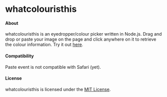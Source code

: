# whatcolouristhis

#### About
whatcolouristhis is an eyedropper/colour picker written in Node.js. Drag and drop or paste your image on the page and click anywhere on it to retrieve the colour information. Try it out <a href="http://britskit.github.io/whatcolouristhis/" target="_blank">here</a>.


#### Compatibility
Paste event is not compatible with Safari (yet).


#### License
whatcolouristhis is licensed under the <a href="https://github.com/britskit/whatcolouristhis/blob/master/LICENSE.md">MIT License</a>.
